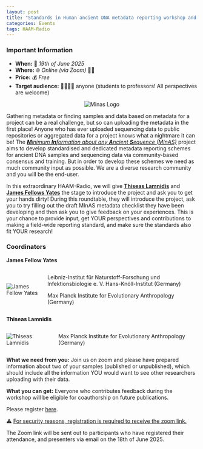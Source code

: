 ```yaml
---
layout: post
title: "Standards in Human ancient DNA metadata reporting workshop and round table"
categories: Events
tags: HAAM-Radio
---
```


### Important Information
- **When:** 📅 _19th of June 2025_
- **Where:** 🌐 _Online (via Zoom)_ 🧑‍💻
- **Price:** 💰 _Free_
- **Target audience:** 🧑‍🔬🧑‍💻 anyone (students to professors! All perspectives are welcome)

<p  align="middle">
<img src="{{ "assets/media/event_images/2025-05-09-event/minas-logo-flat.png" | relative_url }}" alt="Minas Logo" >
</p>

Gathering metadata or finding samples and data based on metadata for a project can be a real challenge, but so can uploading the metadata in the first place! Anyone who has ever uploaded sequencing data to public repositories or aggregated data for a project knows what a nightmare it can be!
The [_**M**inimum **In**formation about any **A**ncient **S**equence (MInAS)_](https://www.mixs-minas.org/) project aims to develop standardised and dedicated metadata reporting schemes for ancient DNA samples and sequencing data via community-based consensus and training. But in order to develop these schemes we need as much community input as possible. We are a diverse research community and you will be the end-user.

In this extraordinary HAAM-Radio, we will give [**Thiseas Lamnidis**](https://www.eva.mpg.de/archaeogenetics/staff/thiseas-christos-lamnidis/) and [**James Fellows Yates**](https://www.jafy.eu/) the stage to introduce the project and ask you to get your hands dirty! During this roundtable, they will introduce the project, ask you to try filling out the draft MInAS metadata checklist they have been developing and then ask you to give feedback on your experiences. This is your chance to provide input, get YOUR perspectives and contributions to making a field-wide reporting standard, and make sure the standards also fit YOUR research!

### Coordinators

**James Fellow Yates**

<div style="display: flex; align-items: center;">
  <img src="{{ 'assets/media/event_images/2025-05-09-event/FELLOWS_YATES_James.jpg' | relative_url }}" 
       alt="James Fellow Yates" 
       style="max-width: 200px; margin-right: 20px;">
  <div>
    <p>Leibniz-Institut für Naturstoff-Forschung und Infektionsbiologie e. V. Hans-Knöll-Institut (Germany) </p>
    <p>Max Planck Institute for Evolutionary Anthropology (Germany)</p>
  </div>
</div>

**Thiseas Lamnidis**

<div style="display: flex; align-items: center;">
  <img src="{{ 'assets/media/event_images/2025-05-09-event/LAMNIDIS_Thiseas.jpg' | relative_url }}" 
       alt="Thiseas Lamnidis" 
       style="max-width: 200px; margin-right: 20px;">
  <p>Max Planck Institute for Evolutionary Anthropology (Germany)</p>
</div>

**What we need from you:**
Join us on zoom and please have prepared information about two of your samples (published or unpublished), which should include all the information YOU would want to see other researchers uploading with their data.

**What you can get:**
Everyone who contributes feedback during the workshop will be eligible for coauthorship on future publications.

Please register [here](https://forms.gle/56uacGKDBpZu3MFG7). 

⚠️ <u>For security reasons, registration is required to receive the zoom link.</u>

The Zoom link will be sent out to participants who have registered their attendance, and presenters via email on the 18th of June 2025.

